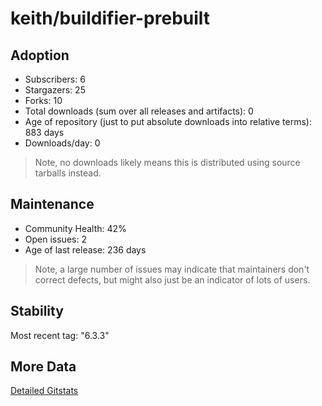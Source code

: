 # keith/buildifier-prebuilt

## Adoption

- Subscribers: 6
- Stargazers: 25
- Forks: 10
- Total downloads (sum over all releases and artifacts): 0
- Age of repository (just to put absolute downloads into relative terms): 883 days
- Downloads/day: 0

> Note, no downloads likely means this is distributed using source tarballs instead.

## Maintenance

- Community Health: 42%
- Open issues: 2
- Age of last release: 236 days

> Note, a large number of issues may indicate that maintainers don't correct defects, but might also
> just be an indicator of lots of users.

## Stability

Most recent tag: "6.3.3"

## More Data

[Detailed Gitstats](/bazel-catalog/gitstats/keith/buildifier-prebuilt)


